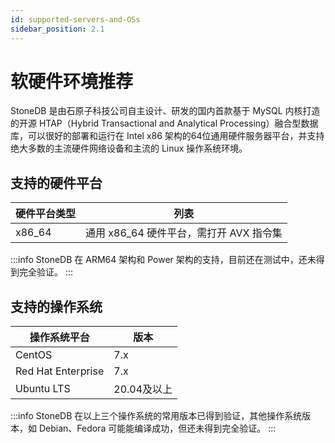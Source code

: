 ```yaml
---
id: supported-servers-and-OSs
sidebar_position: 2.1
---
```


# 软硬件环境推荐
StoneDB 是由石原子科技公司自主设计、研发的国内首款基于 MySQL 内核打造的开源 HTAP（Hybrid Transactional and Analytical Processing）融合型数据库，可以很好的部署和运行在 Intel x86 架构的64位通用硬件服务器平台，并支持绝大多数的主流硬件网络设备和主流的 Linux 操作系统环境。
## 支持的硬件平台
| 硬件平台类型 | 列表 |
| --- | --- |
| x86_64 | 通用 x86_64 硬件平台，需打开 AVX 指令集 |

:::info
StoneDB 在 ARM64 架构和 Power 架构的支持，目前还在测试中，还未得到完全验证。
:::
## 支持的操作系统
| 操作系统平台 | 版本 |
| --- | --- |
| CentOS | 7.x |
| Red Hat Enterprise | 7.x |
| Ubuntu LTS | 20.04及以上 |

:::info
StoneDB 在以上三个操作系统的常用版本已得到验证，其他操作系统版本，如 Debian、Fedora 可能能编译成功，但还未得到完全验证。
:::